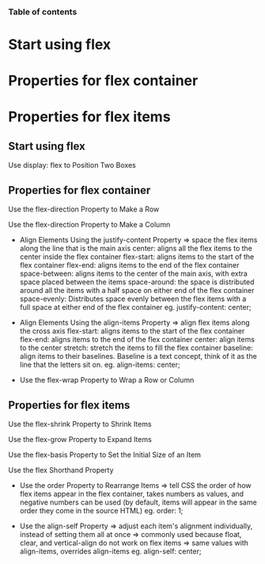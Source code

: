 ### Table of contents
# Start using flex
# Properties for flex container
# Properties for flex items



## Start using flex
Use display: flex to Position Two Boxes

## Properties for flex container
Use the flex-direction Property to Make a Row

Use the flex-direction Property to Make a Column

- Align Elements Using the justify-content Property
=> space the flex items along the line that is the main axis
center: aligns all the flex items to the center inside the flex container
flex-start: aligns items to the start of the flex container
flex-end: aligns items to the end of the flex container
space-between: aligns items to the center of the main axis, with extra space placed between the items
space-around: the space is distributed around all the items with a half space on either end of the flex container
space-evenly: Distributes space evenly between the flex items with a full space at either end of the flex container
eg. justify-content: center;

- Align Elements Using the align-items Property
=> align flex items along the cross axis
flex-start: aligns items to the start of the flex container
flex-end: aligns items to the end of the flex container
center: align items to the center
stretch: stretch the items to fill the flex container
baseline: align items to their baselines. Baseline is a text concept, think of it as the line that the letters sit on.
eg. align-items: center;

- Use the flex-wrap Property to Wrap a Row or Column



## Properties for flex items

Use the flex-shrink Property to Shrink Items

Use the flex-grow Property to Expand Items

Use the flex-basis Property to Set the Initial Size of an Item

Use the flex Shorthand Property

- Use the order Property to Rearrange Items
=> tell CSS the order of how flex items appear in the flex container, takes numbers as values, and negative numbers can be used (by default, items will appear in the same order they come in the source HTML)
eg. order: 1;

- Use the align-self Property
=> adjust each item's alignment individually, instead of setting them all at once
=> commonly used because float, clear, and vertical-align do not work on flex items
=> same values with align-items, overrides align-items
eg. align-self: center;
